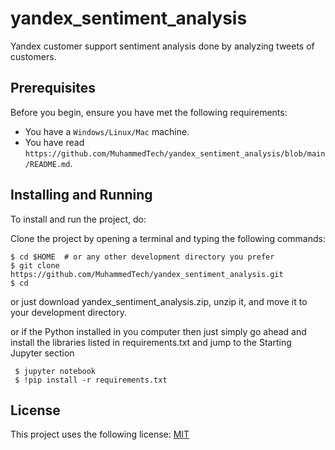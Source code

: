 # yandex_sentiment_analysis
Yandex customer support sentiment analysis done by analyzing tweets of customers. 

## Prerequisites

Before you begin, ensure you have met the following requirements:

* You have a `Windows/Linux/Mac` machine.
* You have read `https://github.com/MuhammedTech/yandex_sentiment_analysis/blob/main/README.md`.


## Installing and Running

To install and run the project, do:

Clone the project by opening a terminal and typing the following commands:
```
$ cd $HOME  # or any other development directory you prefer
$ git clone https://github.com/MuhammedTech/yandex_sentiment_analysis.git
$ cd 
```
or just download yandex_sentiment_analysis.zip, unzip it, and move it to your development directory.

or if the Python installed in you computer then just simply go ahead and install the libraries listed in requirements.txt and jump to the Starting Jupyter section
```
 $ jupyter notebook
 $ !pip install -r requirements.txt
```


## License
<!--- If you're not sure which open license to use see https://choosealicense.com/--->

This project uses the following license: [MIT](https://github.com/github/choosealicense.com/blob/gh-pages/LICENSE.md)


